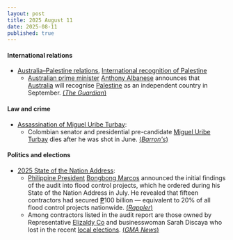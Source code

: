```yaml
---
layout: post
title: 2025 August 11
date: 2025-08-11
published: true
---
```



#### International relations

* [Australia–Palestine relations](https://en.wikipedia.org/wiki/Australia%E2%80%93Palestine_relations "Australia–Palestine relations"), [International recognition of Palestine](https://en.wikipedia.org/wiki/International_recognition_of_Palestine "International recognition of Palestine")
  * [Australian prime minister](https://en.wikipedia.org/wiki/Prime_Minister_of_Australia "Prime Minister of Australia") [Anthony Albanese](https://en.wikipedia.org/wiki/Anthony_Albanese "Anthony Albanese") announces that [Australia](https://en.wikipedia.org/wiki/Australia "Australia") will recognise [Palestine](https://en.wikipedia.org/wiki/Palestine "Palestine") as an independent country in September. [(*The Guardian*)](https://www.theguardian.com/australia-news/live/2025/aug/11/news-live-netanyahu-shameful-palestine-state-anthony-albanese-penny-wong-meteor-victoria-marles-papua-new-guinea-ntwnfb?CMP=share_btn_url&page=with%3Ablock-68995ecb8f08f4cafb5ad23f#block-68995ecb8f08f4cafb5ad23f)

#### Law and crime

* [Assassination of Miguel Uribe Turbay](https://en.wikipedia.org/wiki/Assassination_of_Miguel_Uribe_Turbay "Assassination of Miguel Uribe Turbay"):
  * Colombian senator and presidential pre-candidate [Miguel Uribe Turbay](https://en.wikipedia.org/wiki/Miguel_Uribe_Turbay "Miguel Uribe Turbay") dies after he was shot in June. [(*Barron's*)](https://www.barrons.com/news/colombia-presidential-hopeful-dies-after-being-shot-in-june-wife-9376d4a4)

#### Politics and elections

* [2025 State of the Nation Address](https://en.wikipedia.org/wiki/2025_State_of_the_Nation_Address_%28Philippines%29 "2025 State of the Nation Address (Philippines)"):
  * [Philippine President](https://en.wikipedia.org/wiki/President_of_the_Philippines "President of the Philippines") [Bongbong Marcos](https://en.wikipedia.org/wiki/Bongbong_Marcos "Bongbong Marcos") announced the initial findings of the audit into flood control projects, which he ordered during his State of the Nation Address in July. He revealed that fifteen contractors had secured [₱](https://en.wikipedia.org/wiki/Philippine_peso "Philippine peso")100 billion — equivalent to 20% of all flood control projects nationwide. [(*Rappler*)](https://www.rappler.com/philippines/list-top-contractors-flood-control-projects-marcos-administration/)
  * Among contractors listed in the audit report are those owned by Representative [Elizaldy Co](https://en.wikipedia.org/wiki/Elizaldy_Co "Elizaldy Co") and businesswoman Sarah Discaya who lost in the recent [local elections](https://en.wikipedia.org/wiki/2025_Pasig_local_elections "2025 Pasig local elections"). [(*GMA News*)](https://www.gmanetwork.com/news/topstories/nation/955471/list-15-contractors-with-most-flood-control-projects/story/)
